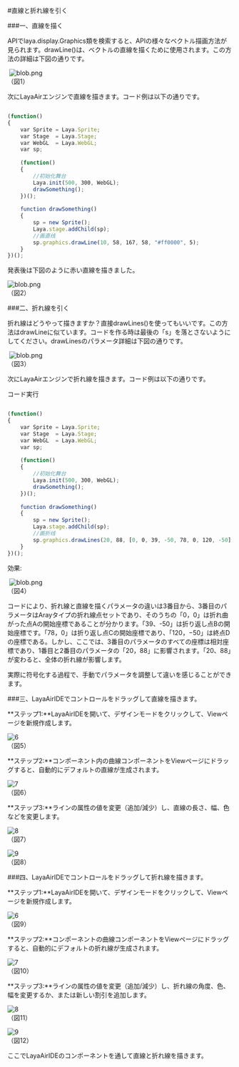 #直線と折れ線を引く



###一、直線を描く

APIでlaya.display.Graphics類を検索すると、APIの様々なベクトル描画方法が見られます。drawLine()は、ベクトルの直線を描くために使用されます。この方法の詳細は下図の通りです。



​	![blob.png](img/1.png)<br/>
（図1）

次にLayaAirエンジンで直線を描きます。コード例は以下の通りです。


```javascript

(function()
{
    var Sprite = Laya.Sprite;
    var Stage  = Laya.Stage;
    var WebGL  = Laya.WebGL;
    var sp;
 
    (function()
    {
        //初始化舞台
        Laya.init(500, 300, WebGL);
        drawSomething();
    })();
 
    function drawSomething()
    {
        sp = new Sprite();
        Laya.stage.addChild(sp);
        //画直线
        sp.graphics.drawLine(10, 58, 167, 58, "#ff0000", 5);
    }
})();
```


発表後は下図のように赤い直線を描きました。

​![blob.png](img/2.png)<br/>
（図2）



###二、折れ線を引く

折れ線はどうやって描きますか？直接drawLines()を使ってもいいです。この方法はdrawLineに似ています。コードを作る時は最後の「s」を落とさないようにしてください。drawLinesのパラメータ詳細は下図の通りです。



​	![blob.png](img/3.png)<br/>
（図3）

次にLayaAirエンジンで折れ線を描きます。コード例は以下の通りです。



コード実行


```javascript

(function()
{
    var Sprite = Laya.Sprite;
    var Stage  = Laya.Stage;
    var WebGL  = Laya.WebGL;
    var sp;
 
    (function()
    {
        //初始化舞台
        Laya.init(500, 300, WebGL);
        drawSomething();
    })();
 
    function drawSomething()
    {
        sp = new Sprite();
        Laya.stage.addChild(sp);
        //画折线
        sp.graphics.drawLines(20, 88, [0, 0, 39, -50, 78, 0, 120, -50],  "#ff0000", 5);
    }
})();
```


効果:



​	![blob.png](img/4.png)<br/>
（図4）

コードにより、折れ線と直線を描くパラメータの違いは3番目から、3番目のパラメータはArayタイプの折れ線点セットであり、そのうちの「0，0」は折れ曲がった点Aの開始座標であることが分かります。「39、-50」は折り返し点Bの開始座標です。「78，0」は折り返し点Cの開始座標であり、「120，−50」は終点Dの座標である。しかし、ここでは、3番目のパラメータのすべての座標は相対座標であり、1番目と2番目のパラメータの「20，88」に影響されます。「20、88」が変わると、全体の折れ線が影響します。

実際に符号化する過程で、手動でパラメータを調整して違いを感じることができます。



###三、LayaAirIDEでコントロールをドラッグして直線を描きます。

**ステップ1:**LayaAirIDEを開いて、デザインモードをクリックして、Viewページを新規作成します。

​![6](img/5.png)<br/>
（図5）

**ステップ2:**コンポーネント内の曲線コンポーネントをViewページにドラッグすると、自動的にデフォルトの直線が生成されます。

​![7](img/6.png)<br/>
（図6）

**ステップ3:**ラインの属性の値を変更（追加/減少）し、直線の長さ、幅、色などを変更します。

​![8](img/7.png)<br/>
（図7）

​![9](img/8.png)<br/>
（図8）



###四、LayaAirIDEでコントロールをドラッグして折れ線を描きます。

**ステップ1:**LayaAirIDEを開いて、デザインモードをクリックして、Viewページを新規作成します。

​![6](img/5.png)<br/>
（図9）

**ステップ2:**コンポーネントの曲線コンポーネントをViewページにドラッグすると、自動的にデフォルトの折れ線が生成されます。

​![7](img/9.png)<br/>
（図10）

**ステップ3:**ラインの属性の値を変更（追加/減少）し、折れ線の角度、色、幅を変更するか、または新しい割引を追加します。

​![8](img/10.png)<br/>
（図11）

​![9](img/11.png)<br/>
（図12）

ここでLayaAirIDEのコンポーネントを通して直線と折れ線を描きます。